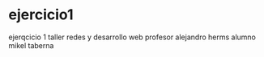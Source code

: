 # ejercicio1

ejerqcicio  1  taller  redes y desarrollo web profesor  alejandro herms alumno mikel taberna
